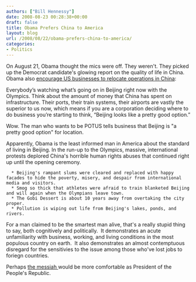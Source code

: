 ```yaml
---
authors: ["Bill Hennessy"]
date: 2008-08-23 00:28:38+00:00
draft: false
title: Obama Prefers China to America
layout: blog
url: /2008/08/22/obama-prefers-china-to-america/
categories:
- Politics
---
```


On August 21, Obama thought the mics were off. They weren't. They picked up the Democrat candidate's glowing report on the quality of life in China. Obama also [encourage US businesses to relocate operations in China](https://hotair.com/archives/2008/08/22/obama-know-where-its-really-great-to-do-business/):

Everybody’s watching what’s going on in Beijing right now with the Olympics. Think about the amount of money that China has spent on infrastructure. Their ports, their train systems, their airports are vastly the superior to us now, which means if you are a corporation deciding where to do business you’re starting to think, “Beijing looks like a pretty good option.”

Wow. The man who wants to be POTUS tells business that Beijing is "a pretty good option" for location.

Apparently, Obama is the least informed man in America about the standard of living in Beijing. In the run-up to the Olympics, massive, international protests deplored China's horrible human rights abuses that continued right up until the opening ceremony.



	  * Beijing's rampant slums were cleared and replaced with happy facades to hide the poverty, misery, and despair from international media and visitors.
	  * Smog so thick that athletes were afraid to train blanketed Beijing and will again when the Olympians leave town.
	  * The Gobi Dessert is about 10 years away from overtaking the city proper.
	  * Pollution is wiping out life from Beijing's lakes, ponds, and rivers.

For a man claimed to be the smartest man alive, that's a really stupid thing to say, both cognitively and politically.  It demonstrates an acute unfamiliarity with business, working, and living conditions in the most populous country on earth.  It also demonstrates an almost contemptuous disregard for the sensitivies to the issue among those who've lost jobs to foriegn countries.

Perhaps [the messiah ](https://hennessysview.com/2008/08/18/the-absolution-candidate/)would be more comfortable as President of the People's Republic.
